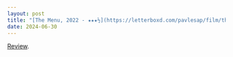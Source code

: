 ```yaml
---
layout: post
title: "[The Menu, 2022 - ★★★½](https://letterboxd.com/pavlesap/film/the-menu-2022/)"
date: 2024-06-30
---
```


[Review](https://letterboxd.com/pavlesap/film/the-menu-2022/).
